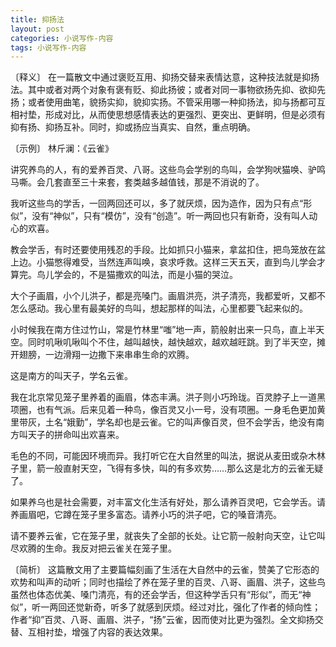 ```yaml
---
title: 抑扬法
layout: post
categories: 小说写作-内容
tags: 小说写作-内容
---
```


〔释义〕 在一篇散文中通过褒贬互用、抑扬交替来表情达意，这种技法就是抑扬法。其中或者对两个对象有褒有贬、抑此扬彼；或者对同一事物欲扬先抑、欲抑先扬；或者使用曲笔，貌扬实抑，貌抑实扬。不管采用哪一种抑扬法，抑与扬都可互相衬垫，形成对比，从而使思想感情表达的更强烈、更突出、更鲜明，但是必须有抑有扬、抑扬互补。同时，抑或扬应当真实、自然，重点明确。

〔示例〕 林斤澜：《云雀》

讲究养鸟的人，有的爱养百灵、八哥。这些鸟会学别的鸟叫，会学狗吠猫唤、驴鸣马嘶。会几套直至三十来套，套类越多越值钱，那是不消说的了。

我听这些鸟的学舌，一回两回还可以，多了就厌烦，因为造作，因为只有点“形似”，没有“神似”，只有“模仿”，没有“创造”。听一两回也只有新奇，没有叫人动心的欢喜。

教会学舌，有时还要使用残忍的手段。比如抓只小猫来，拿盆扣住，把鸟笼放在盆上边。小猫憋得难受，当然连声叫唤，哀求呼救。这样三天五天，直到鸟儿学会才算完。鸟儿学会的，不是猫撒欢的叫法，而是小猫的哭泣。

大个子画眉，小个儿洪子，都是亮嗓门。画眉洪亮，洪子清亮，我都爱听，又都不怎么感动。我心里有最美好的鸟叫，想起那样的叫法，心里都要飞起来似的。

小时候我在南方住过竹山，常是竹林里“嗤”地一声，箭般射出来一只鸟，直上半天空。同时叽啾叽啾叫个不住，越叫越快，越快越欢，越欢越旺跳。到了半天空，摊开翅膀，一边滑翔一边撒下来串串生命的欢腾。

这是南方的叫天子，学名云雀。

我在北京常见笼子里养着的画眉，体态丰满。洪子则小巧玲珑。百灵脖子上一道黑项圈，也有气派。后来见着一种鸟，像百灵又小一号，没有项圈。一身毛色更加黄里带灰，土名“娥勤”，学名却也是云雀。它的叫声像百灵，但不会学舌，绝没有南方叫天子的拼命叫出欢喜来。

毛色的不同，可能因环境而异。我打听它在大自然里的叫法，据说从麦田或杂木林子里，箭一般直射天空，飞得有多快，叫的有多欢势……那么这是北方的云雀无疑了。

如果养乌也是社会需要，对丰富文化生活有好处，那么请养百灵吧，它会学舌。请养画眉吧，它蹲在笼子里多富态。请养小巧的洪子吧，它的嗓音清亮。

请不要养云雀，它在笼子里，就丧失了全部的长处。让它箭一般射向天空，让它叫尽欢腾的生命。我反对把云雀关在笼子里。

〔简析〕 这篇散文用了主要篇幅刻画了生活在大自然中的云雀，赞美了它形态的欢势和叫声的动听；同时也描绘了养在笼子里的百灵、八哥、画眉、洪子，这些鸟虽然也体态优美、嗓门清亮，有的还会学舌，但这种学舌只有“形似”，而无“神似”，听一两回还觉新奇，听多了就感到厌烦。经过对比，强化了作者的倾向性；作者“抑”百灵、八哥、画眉、洪子，“扬”云雀，因而使对比更为强烈。全文抑扬交替、互相衬垫，增强了内容的表达效果。 
